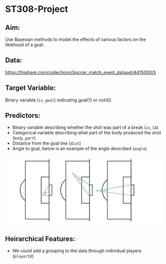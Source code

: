 # ST308-Project

## Aim: 

Use Bayesian methods to model the effects of various factors on the liklehood of a goal.

## Data: 

https://figshare.com/collections/Soccer_match_event_dataset/4415000/5

## Target Variable:

Binary variable (`is_goal`) indicating goal(1) or not(0).

## Predictors:
 - Binary variable describing whether the shot was part of a break (`is_CA`) 
 - Categorical variable describing what part of the body produced the shot (`body_part`)
 - Distance from the goal line (`dist`)
 - Angle to goal, below is an example of the angle described (`angle`)
 
 ![](./Sources/angles.jpg)
 
## Heirarchical Features:
 - We could add a grouping to the data through individual players (`playerId`)
 
